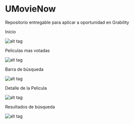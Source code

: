 # UMovieNow
Repositorio entregable para aplicar a oportunidad en Grability

Inicio

![alt tag](https://bitbucket.org/rocksgz/umovienow/src/4304cbd34bc00324cfd3d90c6490bea7f4bef382/screenshots/popular.png?token=b5a6efe46094bef3caf73e3f69c1933a5e1788ec)

Peliculas mas votadas

![alt tag](https://bitbucket.org/rocksgz/umovienow/src/4304cbd34bc00324cfd3d90c6490bea7f4bef382/screenshots/toprated.png)

Barra de búsqueda

![alt tag](https://bitbucket.org/rocksgz/umovienow/src/4304cbd34bc00324cfd3d90c6490bea7f4bef382/screenshots/searchbar.png)

Detalle de la Pelicula

![alt tag](https://bytebucket.org/rocksgz/umovienow/raw/4304cbd34bc00324cfd3d90c6490bea7f4bef382/screenshots/moviedetail.png?token=b5a6efe46094bef3caf73e3f69c1933a5e1788ec)

Resultados de búsqueda

![alt tag](https://bitbucket.org/rocksgz/umovienow/src/4304cbd34bc00324cfd3d90c6490bea7f4bef382/screenshots/searchresults.png)